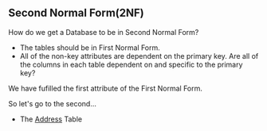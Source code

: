 ## Second Normal Form(2NF)
How do we get a Database to be in Second Normal Form?

- The tables should be in First Normal Form.
- All of the non-key attributes are dependent on the primary key. Are all of the columns in each table dependent on and specific to the primary key?

We have fufilled the first attribute of the First Normal Form. 

So let's go to the second...
- The [Address](https://github.com/Teekafey/DATABASE-NORMALIZATION/blob/main/DN_files/address.jpg) Table
